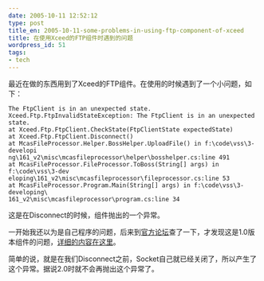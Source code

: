 ```yaml
---
date: 2005-10-11 12:52:12
type: post
title_en: 2005-10-11-some-problems-in-using-ftp-component-of-xceed
title: 在使用Xceed的FTP组件时遇到的问题
wordpress_id: 51
tags:
- tech
---
```


最近在做的东西用到了Xceed的FTP组件。在使用的时候遇到了一个小问题，如下：

	The FtpClient is in an unexpected state.
	Xceed.Ftp.FtpInvalidStateException: The FtpClient is in an unexpected state.
	at Xceed.Ftp.FtpClient.CheckState(FtpClientState expectedState)
	at Xceed.Ftp.FtpClient.Disconnect()
	at McasFileProcessor.Helper.BossHelper.UploadFile() in f:\code\vss\3-developi
	ng\161_v2\misc\mcasfileprocessor\helper\bosshelper.cs:line 491
	at McasFileProcessor.FileProcessor.ToBoss(String[] args) in f:\code\vss\3-dev
	eloping\161_v2\misc\mcasfileprocessor\fileprocessor.cs:line 53
	at McasFileProcessor.Program.Main(String[] args) in f:\code\vss\3-developing\
	161_v2\misc\mcasfileprocessor\program.cs:line 34

这是在Disconnect的时候，组件抛出的一个异常。

一开始我还以为是自己程序的问题，后来到[官方论坛](https://www.xceedsoft.com/Forums/ShowForum.aspx?ForumID=29)查了一下，才发现这是1.0版本组件的问题，[详细的内容在这里](https://www.xceedsoft.com/Forums/ShowPost.aspx?PostID=1711)。

简单的说，就是在我们Disconnect之前，Socket自己就已经关闭了，所以产生了这个异常。据说2.0时就不会再抛出这个异常了。
